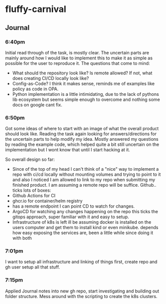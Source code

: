 # fluffy-carnival

## Journal

### 6:40pm

Initial read through of the task, is mostly clear. The uncertain parts are mainly around how I would like to implement this to make it as simple as possible for the user to reproduce it. The questions that come to mind:

- What should the repository look like? Is remote allowed? If not, what does creating CI/CD locally look like?
- Config-as-Code? I think it makes sense, reminds me of examples like policy as code in OPA.
- Python implementation is a little intimidating, due to the lack of pythons lib ecosystem but seems simple enough to overcome and nothing some docs on google cant fix.

### 6:50pm

Got some ideas of where to start with an image of what the overall product should look like. Reading the task again looking for answers/directions for the uncertain parts to help modify my idea. Mostly answered my questions by reading the example code, which helped quite a bit still uncertain on the implementation but I wont know that until I start hacking at it.

So overall design so far:

- Since of the top of my head I can't think of a "nice" way to implement a repo with ci/cd locally without mounting volumes and trying to point to it and also I noticed I am allowed to link to my repo when submitting my finished product. I am assuming a remote repo will be suffice. Github.. ticks lots of boxes:
- Github Actions for CI
- ghcr.io for container/helm registry
- has a remote endpoint I can point CD to watch for changes.
- ArgoCD for watching any changes happening on the repo this ticks the gitops approach, super familiar with it and easy to setup.
- Infrastructure of k8s is left ill be assuming docker is installed on the users computer and get them to install kind or even minikube. depends how easy exposing the services are, been a little while since doing it with both

### 7:01pm

  I want to setup all infrastructure and linking of things first, create repo and gh user setup all that stuff.

### 7:15pm

  Applied Journal notes into new gh repo, start investigating and building out folder structure. Mess around with the scripting to create the k8s clusters.
  